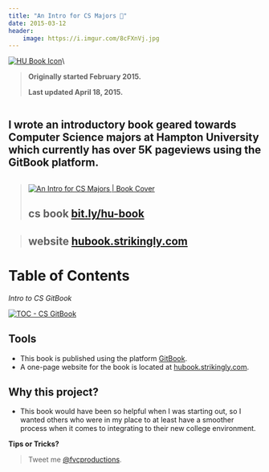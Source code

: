 ```yaml
---
title: "An Intro for CS Majors 📘"
date: 2015-03-12
header:
    image: https://i.imgur.com/8cFXnVj.jpg
---
```


[![HU Book
Icon](https://huacm.files.wordpress.com/2015/03/hubookicon.jpg?w=788)](https://bit.ly/hu-book)\



> **Originally started February 2015.**
>
> **Last updated April 18, 2015.**



<div class="page" title="Page 5">

<div class="section">

<div class="layoutArea">

<div class="column">

I wrote an introductory book geared towards Computer Science majors at Hampton University which currently has over 5K pageviews using the GitBook platform.
-----------------------------------------------------------

</div>

</div>

</div>

</div>

> [![An Intro for CS Majors | Book
> Cover](https://fvcproductions.files.wordpress.com/2015/03/cs-book-cover.jpeg)](https://fvcproductions.files.wordpress.com/2015/03/cs-book-cover.jpeg)
>
> **cs book** [bit.ly/hu-book](https://bit.ly/hu-book "Intro to CS at HU | GitBook")
> ---------

> **website** [hubook.strikingly.com](https://hubook.strikingly.com/ "Strikingly HU Book")
> ---------------





**Table of Contents**
=====================

*Intro to CS GitBook*

[![TOC - CS
GitBook](https://fvcproductions.files.wordpress.com/2015/03/screenshot-2015-04-18-10-54-50.png)](https://fvcproductions.files.wordpress.com/2015/03/screenshot-2015-04-18-10-54-50.png)





Tools
-----

-   This book is published using the platform
    [GitBook](https://gitbook.com "GitBook").
-   A one-page website for the book is located
    at [hubook.strikingly.com](https://hubook.strikingly.com/ "Strikingly | HU Book").





Why this project?
-----------------

-   This book would have been so helpful when I was starting out, so I
    wanted others who were in my place to at least have a smoother
    process when it comes to integrating to their new college
    environment.





**Tips or Tricks?**

> Tweet me
> [@fvcproductions](https://twitter.com/fvcproductions "FVCproductions on Twitter").

